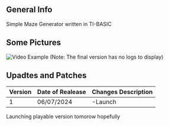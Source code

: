 ## General Info
Simple Maze Generator written in TI-BASIC

## Some Pictures

![Video Example](https://github.com/Ze-Rato/Maze-TI-BASIC/assets/132148561/9f540d75-05f9-48e4-86f6-0676b8d80677)
(Note: The final version has no logs to display)

## Upadtes and Patches

|    Version    | Date of Realease | Changes Description |
| ------------- | ------------------- | -------- |
| 1  | 06/07/2024 | -Launch  |

Launching playable version tomorow hopefully

